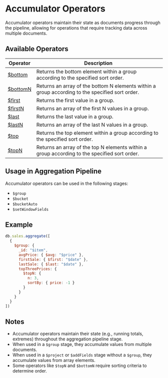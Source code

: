 # Accumulator Operators

Accumulator operators maintain their state as documents progress through the pipeline, allowing for operations that require tracking data across multiple documents.

## Available Operators

| Operator | Description |
|----------|-------------|
| [$bottom](bottom.md) | Returns the bottom element within a group according to the specified sort order. |
| [$bottomN](bottomN.md) | Returns an array of the bottom N elements within a group according to the specified sort order. |
| [$first](first.md) | Returns the first value in a group. |
| [$firstN](firstN.md) | Returns an array of the first N values in a group. |
| [$last](last.md) | Returns the last value in a group. |
| [$lastN](lastN.md) | Returns an array of the last N values in a group. |
| [$top](top.md) | Returns the top element within a group according to the specified sort order. |
| [$topN](topN.md) | Returns an array of the top N elements within a group according to the specified sort order. |

## Usage in Aggregation Pipeline

Accumulator operators can be used in the following stages:
- `$group`
- `$bucket`
- `$bucketAuto`
- `$setWindowFields`

## Example

```javascript
db.sales.aggregate([
  {
    $group: {
      _id: "$item",
      avgPrice: { $avg: "$price" },
      firstSale: { $first: "$date" },
      lastSale: { $last: "$date" },
      topThreePrices: { 
        $topN: {
          n: 3,
          sortBy: { price: -1 }
        }
      }
    }
  }
])
```

## Notes

- Accumulator operators maintain their state (e.g., running totals, extremes) throughout the aggregation pipeline stage.
- When used in a `$group` stage, they accumulate values from multiple documents.
- When used in a `$project` or `$addFields` stage without a `$group`, they accumulate values from array elements.
- Some operators like `$topN` and `$bottomN` require sorting criteria to determine order. 